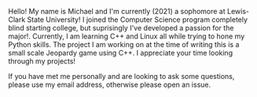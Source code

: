 Hello! My name is Michael and I'm currently (2021) a sophomore at Lewis-Clark State University!
I joined the Computer Science program completely blind starting college, but suprisingly I've developed a passion for the major!.
Currently, I am learning C++ and Linux all while trying to hone my Python skills.
The project I am working on at the time of writing this is a small scale Jeopardy game using C++.
I appreciate your time looking through my projects!

If you have met me personally and are looking to ask some questions, please use my email address, otherwise please open an issue.
